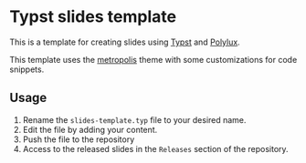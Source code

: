 # Typst slides template

This is a template for creating slides using [Typst](https://typst.app/) and [Polylux](https://github.com/andreasKroepelin/polylux).

This template uses the [metropolis](https://github.com/andreasKroepelin/polylux/blob/main/themes/themes.typ) theme with some customizations for code snippets.

## Usage

1. Rename the `slides-template.typ` file to your desired name.
2. Edit the file by adding your content.
3. Push the file to the repository
4. Access to the released slides in the `Releases` section of the repository.